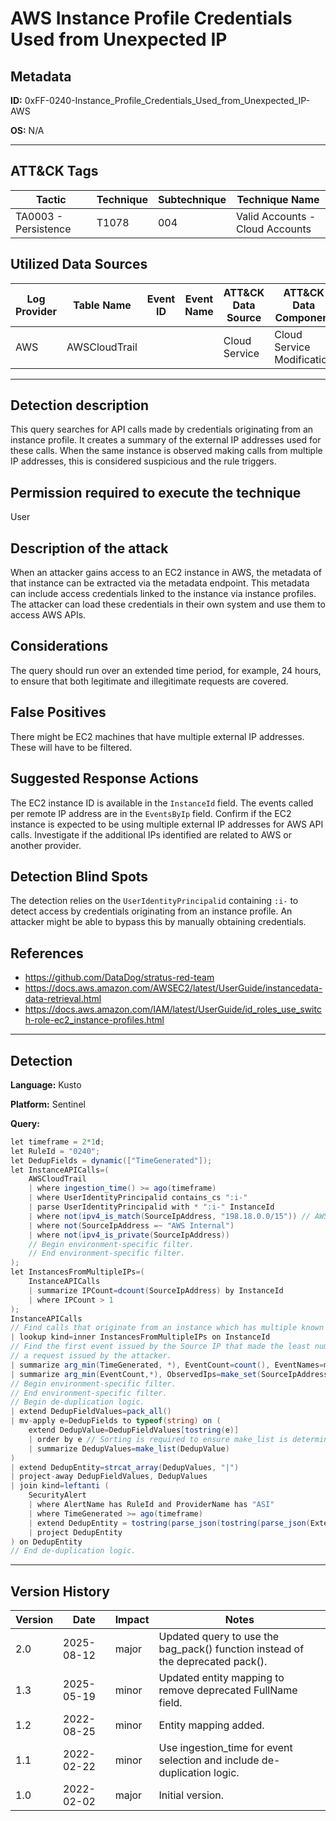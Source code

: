 # AWS Instance Profile Credentials Used from Unexpected IP

## Metadata
**ID:** 0xFF-0240-Instance_Profile_Credentials_Used_from_Unexpected_IP-AWS

**OS:** N/A

---

## ATT&CK Tags

| Tactic | Technique | Subtechnique | Technique Name |
|---|---|---| --- |
| TA0003 - Persistence | T1078 | 004 | Valid Accounts - Cloud Accounts|

## Utilized Data Sources

| Log Provider | Table Name | Event ID | Event Name | ATT&CK Data Source | ATT&CK Data Component|
|---------|---------|---------|----------|---------|---------|
|AWS|AWSCloudTrail|||Cloud Service|Cloud Service Modification|
---

## Detection description
This query searches for API calls made by credentials originating from an instance profile. It creates a summary of the external IP addresses used for these calls. When the same instance is observed making calls from multiple IP addresses, this is considered suspicious and the rule triggers.



## Permission required to execute the technique
User


## Description of the attack
When an attacker gains access to an EC2 instance in AWS, the metadata of that instance can be extracted via the metadata endpoint. This metadata can include access credentials linked to the instance via instance profiles. The attacker can load these credentials in their own system and use them to access AWS APIs.


## Considerations
The query should run over an extended time period, for example, 24 hours, to ensure that both legitimate and illegitimate requests are covered.


## False Positives
There might be EC2 machines that have multiple external IP addresses. These will have to be filtered.


## Suggested Response Actions
The EC2 instance ID is available in the `InstanceId` field. The events called per remote IP address are in the `EventsByIp` field. Confirm if the EC2 instance is expected to be using multiple external IP addresses for AWS API calls. Investigate if the additional IPs identified are related to AWS or another provider.


## Detection Blind Spots
The detection relies on the `UserIdentityPrincipalid` containing `:i-` to detect access by credentials originating from an instance profile. An attacker might be able to bypass this by manually obtaining credentials.


## References
* https://github.com/DataDog/stratus-red-team
* https://docs.aws.amazon.com/AWSEC2/latest/UserGuide/instancedata-data-retrieval.html
* https://docs.aws.amazon.com/IAM/latest/UserGuide/id_roles_use_switch-role-ec2_instance-profiles.html

---
## Detection

**Language:** Kusto

**Platform:** Sentinel

**Query:**
```C#
let timeframe = 2*1d;
let RuleId = "0240";
let DedupFields = dynamic(["TimeGenerated"]);
let InstanceAPICalls=(
    AWSCloudTrail
    | where ingestion_time() >= ago(timeframe)
    | where UserIdentityPrincipalid contains_cs ":i-"
    | parse UserIdentityPrincipalid with * ":i-" InstanceId
    | where not(ipv4_is_match(SourceIpAddress, "198.18.0.0/15")) // AWS interconnect.
    | where not(SourceIpAddress =~ "AWS Internal")
    | where not(ipv4_is_private(SourceIpAddress))
    // Begin environment-specific filter.
    // End environment-specific filter.
);
let InstancesFromMultipleIPs=(
    InstanceAPICalls
    | summarize IPCount=dcount(SourceIpAddress) by InstanceId
    | where IPCount > 1
);
InstanceAPICalls
// Find calls that originate from an instance which has multiple known IPs.
| lookup kind=inner InstancesFromMultipleIPs on InstanceId
// Find the first event issued by the Source IP that made the least number of calls since that is likely to be
// a request issued by the attacker.
| summarize arg_min(TimeGenerated, *), EventCount=count(), EventNames=make_set(EventName) by InstanceId, SourceIpAddress
| summarize arg_min(EventCount,*), ObservedIps=make_set(SourceIpAddress),RequestCountByIp=make_bag(bag_pack(SourceIpAddress, EventCount)),EventsByIp=make_bag(bag_pack(SourceIpAddress, EventNames)) by InstanceId
// Begin environment-specific filter.
// End environment-specific filter.
// Begin de-duplication logic.
| extend DedupFieldValues=pack_all()
| mv-apply e=DedupFields to typeof(string) on (
    extend DedupValue=DedupFieldValues[tostring(e)]
    | order by e // Sorting is required to ensure make_list is deterministic.
    | summarize DedupValues=make_list(DedupValue)
)
| extend DedupEntity=strcat_array(DedupValues, "|")
| project-away DedupFieldValues, DedupValues
| join kind=leftanti (
    SecurityAlert
    | where AlertName has RuleId and ProviderName has "ASI"
    | where TimeGenerated >= ago(timeframe)
    | extend DedupEntity = tostring(parse_json(tostring(parse_json(ExtendedProperties)["Custom Details"])).DedupEntity[0])
    | project DedupEntity
) on DedupEntity
// End de-duplication logic.
```

---

## Version History
| Version | Date | Impact | Notes |
|---------|------|--------|------|
| 2.0  | 2025-08-12| major | Updated query to use the bag_pack() function instead of the deprecated pack(). |
| 1.3  | 2025-05-19| minor | Updated entity mapping to remove deprecated FullName field. |
| 1.2  | 2022-08-25| minor | Entity mapping added. |
| 1.1  | 2022-02-22| minor | Use ingestion_time for event selection and include de-duplication logic. |
| 1.0  | 2022-02-02| major | Initial version. |